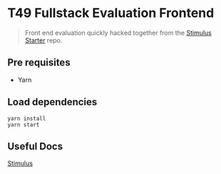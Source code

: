 # T49 Fullstack Evaluation Frontend

> Front end evaluation quickly hacked together from the [Stimulus Starter](https://github.com/hotwired/stimulus-starter) repo.

## Pre requisites
- Yarn

## Load dependencies

```
yarn install
yarn start
```

## Useful Docs
[Stimulus](https://stimulus.hotwired.dev/handbook/introduction)
